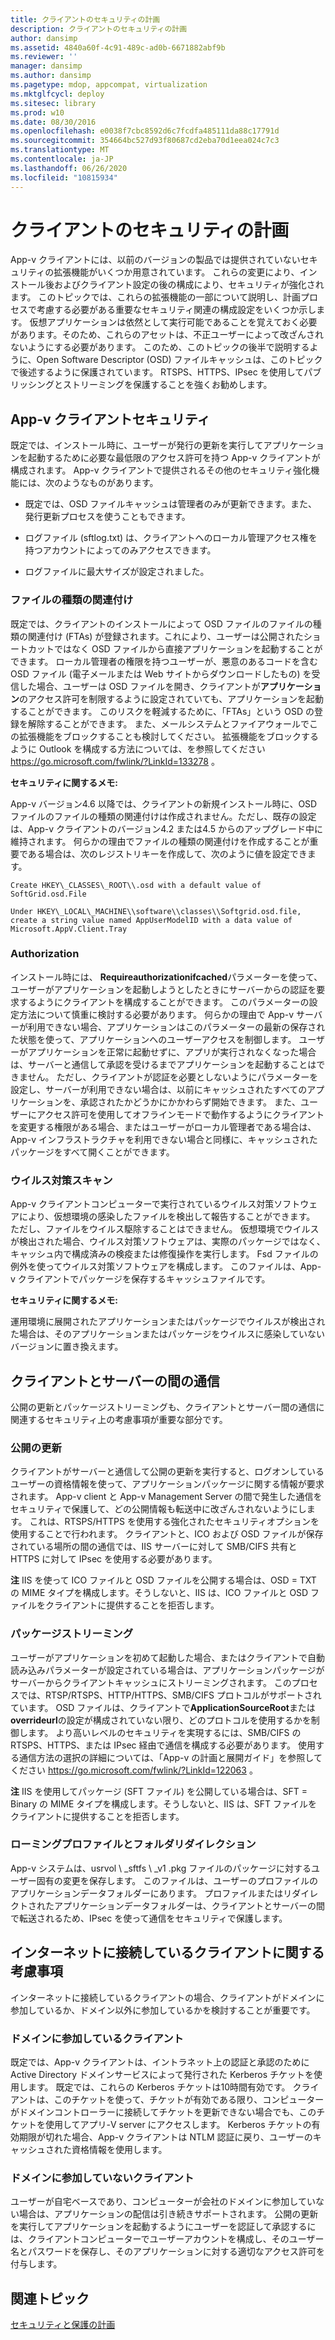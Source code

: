 ```yaml
---
title: クライアントのセキュリティの計画
description: クライアントのセキュリティの計画
author: dansimp
ms.assetid: 4840a60f-4c91-489c-ad0b-6671882abf9b
ms.reviewer: ''
manager: dansimp
ms.author: dansimp
ms.pagetype: mdop, appcompat, virtualization
ms.mktglfcycl: deploy
ms.sitesec: library
ms.prod: w10
ms.date: 08/30/2016
ms.openlocfilehash: e0038f7cbc8592d6c7fcdfa485111da88c17791d
ms.sourcegitcommit: 354664bc527d93f80687cd2eba70d1eea024c7c3
ms.translationtype: MT
ms.contentlocale: ja-JP
ms.lasthandoff: 06/26/2020
ms.locfileid: "10815934"
---
```

# クライアントのセキュリティの計画


App-v クライアントには、以前のバージョンの製品では提供されていないセキュリティの拡張機能がいくつか用意されています。 これらの変更により、インストール後およびクライアント設定の後の構成により、セキュリティが強化されます。 このトピックでは、これらの拡張機能の一部について説明し、計画プロセスで考慮する必要がある重要なセキュリティ関連の構成設定をいくつか示します。 仮想アプリケーションは依然として実行可能であることを覚えておく必要があります。そのため、これらのアセットは、不正ユーザーによって改ざんされないようにする必要があります。 このため、このトピックの後半で説明するように、Open Software Descriptor (OSD) ファイルキャッシュは、このトピックで後述するように保護されています。 RTSPS、HTTPS、IPsec を使用してパブリッシングとストリーミングを保護することを強くお勧めします。

## App-v クライアントセキュリティ


既定では、インストール時に、ユーザーが発行の更新を実行してアプリケーションを起動するために必要な最低限のアクセス許可を持つ App-v クライアントが構成されます。 App-v クライアントで提供されるその他のセキュリティ強化機能には、次のようなものがあります。

-   既定では、OSD ファイルキャッシュは管理者のみが更新できます。また、発行更新プロセスを使うこともできます。

-   ログファイル (sftlog.txt) は、クライアントへのローカル管理アクセス権を持つアカウントによってのみアクセスできます。

-   ログファイルに最大サイズが設定されました。

### ファイルの種類の関連付け

既定では、クライアントのインストールによって OSD ファイルのファイルの種類の関連付け (FTAs) が登録されます。これにより、ユーザーは公開されたショートカットではなく OSD ファイルから直接アプリケーションを起動することができます。 ローカル管理者の権限を持つユーザーが、悪意のあるコードを含む OSD ファイル (電子メールまたは Web サイトからダウンロードしたもの) を受信した場合、ユーザーは OSD ファイルを開き、クライアントが**アプリケーション**のアクセス許可を制限するように設定されていても、アプリケーションを起動することができます。 このリスクを軽減するために、「FTAs」という OSD の登録を解除することができます。 また、メールシステムとファイアウォールでこの拡張機能をブロックすることも検討してください。 拡張機能をブロックするように Outlook を構成する方法については、を参照してください <https://go.microsoft.com/fwlink/?LinkId=133278> 。

**セキュリティに関するメモ:**

App-v バージョン4.6 以降では、クライアントの新規インストール時に、OSD ファイルのファイルの種類の関連付けは作成されません。ただし、既存の設定は、App-v クライアントのバージョン4.2 または4.5 からのアップグレード中に維持されます。 何らかの理由でファイルの種類の関連付けを作成することが重要である場合は、次のレジストリキーを作成して、次のように値を設定できます。

    Create HKEY\_CLASSES\_ROOT\\.osd with a default value of SoftGrid.osd.File

    Under HKEY\_LOCAL\_MACHINE\\software\\classes\\Softgrid.osd.file, create a string value named AppUserModelID with a data value of Microsoft.AppV.Client.Tray

### Authorization

インストール時には、 **Requireauthorizationifcached**パラメーターを使って、ユーザーがアプリケーションを起動しようとしたときにサーバーからの認証を要求するようにクライアントを構成することができます。 このパラメーターの設定方法について慎重に検討する必要があります。 何らかの理由で App-v サーバーが利用できない場合、アプリケーションはこのパラメーターの最新の保存された状態を使って、アプリケーションへのユーザーアクセスを制御します。 ユーザーがアプリケーションを正常に起動せずに、アプリが実行されなくなった場合は、サーバーと通信して承認を受けるまでアプリケーションを起動することはできません。 ただし、クライアントが認証を必要としないようにパラメーターを設定し、サーバーが利用できない場合は、以前にキャッシュされたすべてのアプリケーションを、承認されたかどうかにかかわらず開始できます。 また、ユーザーにアクセス許可を使用してオフラインモードで動作するようにクライアントを変更する権限がある場合、またはユーザーがローカル管理者である場合は、App-v インフラストラクチャを利用できない場合と同様に、キャッシュされたパッケージをすべて開くことができます。

### ウイルス対策スキャン

App-v クライアントコンピューターで実行されているウイルス対策ソフトウェアにより、仮想環境の感染したファイルを検出して報告することができます。 ただし、ファイルをウイルス駆除することはできません。 仮想環境でウイルスが検出された場合、ウイルス対策ソフトウェアは、実際のパッケージではなく、キャッシュ内で構成済みの検疫または修復操作を実行します。 Fsd ファイルの例外を使ってウイルス対策ソフトウェアを構成します。 このファイルは、App-v クライアントでパッケージを保存するキャッシュファイルです。

**セキュリティに関するメモ:**

運用環境に展開されたアプリケーションまたはパッケージでウイルスが検出された場合は、そのアプリケーションまたはパッケージをウイルスに感染していないバージョンに置き換えます。

## クライアントとサーバーの間の通信


公開の更新とパッケージストリーミングも、クライアントとサーバー間の通信に関連するセキュリティ上の考慮事項が重要な部分です。

### 公開の更新

クライアントがサーバーと通信して公開の更新を実行すると、ログオンしているユーザーの資格情報を使って、アプリケーションパッケージに関する情報が要求されます。 App-v client と App-v Management Server の間で発生した通信をセキュリティで保護して、どの公開情報も転送中に改ざんされないようにします。 これは、RTSPS/HTTPS を使用する強化されたセキュリティオプションを使用することで行われます。 クライアントと、ICO および OSD ファイルが保存されている場所の間の通信では、IIS サーバーに対して SMB/CIFS 共有と HTTPS に対して IPsec を使用する必要があります。

**注** IIS を使って ICO ファイルと OSD ファイルを公開する場合は、OSD = TXT の MIME タイプを構成します。そうしないと、IIS は、ICO ファイルと OSD ファイルをクライアントに提供することを拒否します。

 

### パッケージストリーミング

ユーザーがアプリケーションを初めて起動した場合、またはクライアントで自動読み込みパラメーターが設定されている場合は、アプリケーションパッケージがサーバーからクライアントキャッシュにストリーミングされます。 このプロセスでは、RTSP/RTSPS、HTTP/HTTPS、SMB/CIFS プロトコルがサポートされています。 OSD ファイルは、クライアントで**ApplicationSourceRoot**または**overrideurl**の設定が構成されていない限り、どのプロトコルを使用するかを制御します。 より高いレベルのセキュリティを実現するには、SMB/CIFS の RTSPS、HTTPS、または IPsec 経由で通信を構成する必要があります。 使用する通信方法の選択の詳細については、「App-v の計画と展開ガイド」を参照してください <https://go.microsoft.com/fwlink/?LinkId=122063> 。

**注** IIS を使用してパッケージ (SFT ファイル) を公開している場合は、SFT = Binary の MIME タイプを構成します。そうしないと、IIS は、SFT ファイルをクライアントに提供することを拒否します。

 

### ローミングプロファイルとフォルダリダイレクション

App-v システムは、usrvol \ _sftfs \ _v1 .pkg ファイルのパッケージに対するユーザー固有の変更を保存します。 このファイルは、ユーザーのプロファイルのアプリケーションデータフォルダーにあります。 プロファイルまたはリダイレクトされたアプリケーションデータフォルダーは、クライアントとサーバーの間で転送されるため、IPsec を使って通信をセキュリティで保護します。

## インターネットに接続しているクライアントに関する考慮事項


インターネットに接続しているクライアントの場合、クライアントがドメインに参加しているか、ドメイン以外に参加しているかを検討することが重要です。

### ドメインに参加しているクライアント

既定では、App-v クライアントは、イントラネット上の認証と承認のために Active Directory ドメインサービスによって発行された Kerberos チケットを使用します。 既定では、これらの Kerberos チケットは10時間有効です。 クライアントは、このチケットを使って、チケットが有効である限り、コンピューターがドメインコントローラーに接続してチケットを更新できない場合でも、このチケットを使用してアプリ-V server にアクセスします。 Kerberos チケットの有効期限が切れた場合、App-v クライアントは NTLM 認証に戻り、ユーザーのキャッシュされた資格情報を使用します。

### ドメインに参加していないクライアント

ユーザーが自宅ベースであり、コンピューターが会社のドメインに参加していない場合は、アプリケーションの配信は引き続きサポートされます。 公開の更新を実行してアプリケーションを起動するようにユーザーを認証して承認するには、クライアントコンピューターでユーザーアカウントを構成し、そのユーザー名とパスワードを保存し、そのアプリケーションに対する適切なアクセス許可を付与します。

## 関連トピック


[セキュリティと保護の計画](planning-for-security-and-protection.md)

 

 






